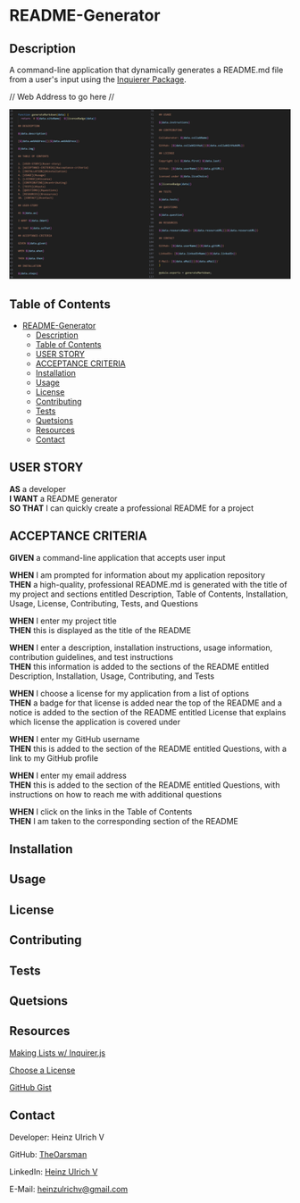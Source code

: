 # README-Generator
## Description
A command-line application that dynamically generates a README.md file from a user's input using the [Inquierer Package](https://www.npmjs.com/package/inquirer/v/8.2.4).

// Web Address to go here //

![Alt text](MRKDWN.jpg)

## Table of Contents
- [README-Generator](#readme-generator)
  - [Description](#description)
  - [Table of Contents](#table-of-contents)
  - [USER STORY](#user-story)
  - [ACCEPTANCE CRITERIA](#acceptance-criteria)
  - [Installation](#installation)
  - [Usage](#usage)
  - [License](#license)
  - [Contributing](#contributing)
  - [Tests](#tests)
  - [Quetsions](#quetsions)
  - [Resources](#resources)
  - [Contact](#contact)

## USER STORY
**AS** a developer <br>
**I WANT** a README generator <br>
**SO THAT** I can quickly create a professional README for a project

## ACCEPTANCE CRITERIA
**GIVEN** a command-line application that accepts user input

**WHEN** I am prompted for information about my application repository <br>
**THEN** a high-quality, professional README.md is generated with the title of my project and sections entitled Description, Table of Contents, Installation, Usage, License, Contributing, Tests, and Questions

**WHEN** I enter my project title <br>
**THEN** this is displayed as the title of the README

**WHEN** I enter a description, installation instructions, usage information, contribution guidelines, and test instructions <br>
**THEN** this information is added to the sections of the README entitled Description, Installation, Usage, Contributing, and Tests

**WHEN** I choose a license for my application from a list of options <br>
**THEN** a badge for that license is added near the top of the README and a notice is added to the section of the README entitled License that explains which license the application is covered under

**WHEN** I enter my GitHub username <br>
**THEN** this is added to the section of the README entitled Questions, with a link to my GitHub profile

**WHEN** I enter my email address <br>
**THEN** this is added to the section of the README entitled Questions, with instructions on how to reach me with additional questions

**WHEN** I click on the links in the Table of Contents <br>
**THEN** I am taken to the corresponding section of the README

## Installation

## Usage

## License

## Contributing

## Tests

## Quetsions

## Resources

[Making Lists w/ Inquirer.js](https://www.digitalocean.com/community/tutorials/nodejs-interactive-command-line-prompts)

[Choose a License](https://choosealicense.com/licenses/)

[GitHub Gist](https://gist.github.com/kofiav/c1059e1075b67582e86b07aa9759e20d)

## Contact
Developer: Heinz Ulrich V

GitHub: [TheOarsman](https://www.github.com/TheOarsman)

LinkedIn: [Heinz Ulrich V](https://www.linkedin.com/in/heinz-ulrich-v-3a3486a0/)

E-Mail: [heinzulrichv@gmail.com](heinzulrichv@gmail.com)